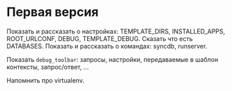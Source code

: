 # Первая версия #

Показать и рассказать о настройках: TEMPLATE_DIRS, INSTALLED_APPS, ROOT_URLCONF, DEBUG, TEMPLATE_DEBUG.
Сказать что есть DATABASES.
Показать и рассказать о командах: syncdb, runserver.

Показать `debug_toolbar`: запросы, настройки, передаваемые в шаблон контексты, запрос/ответ, ...

Напомнить про virtualenv.
